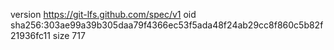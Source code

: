 version https://git-lfs.github.com/spec/v1
oid sha256:303ae99a39b305daa79f4366ec53f5ada48f24ab29cc8f860c5b82f21936fc11
size 717
